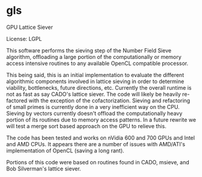 gls
===

GPU Lattice Siever

License: LGPL

This software performs the sieving step of the Number Field Sieve algorithm, offloading a large portion of the computationally or memory access intensive routines to any available OpenCL compatible processor.

This being said, this is an initial implementation to evaluate the different algorithmic components involved in lattice sieving in order to determine viability, bottlenecks, future directions, etc.  Currently the overall runtime is not as fast as say CADO's lattice siever.  The code will likely be heavily re-factored with the exception of the cofactorization.  Sieving and refactoring of small primes is currently done in a very inefficient way on the CPU.  Sieving by vectors currently doesn't offload the computationally heavy portion of its routines due to memory access patterns.  In a future rewrite we will test a merge sort based approach on the GPU to relieve this. 

The code has been tested and works on nVidia 600 and 700 GPUs and Intel and AMD CPUs.  It appears there are a number of issues with AMD/ATI's implementation of OpenCL (saving a long rant).

Portions of this code were based on routines found in CADO, msieve, and Bob Silverman's lattice siever.

